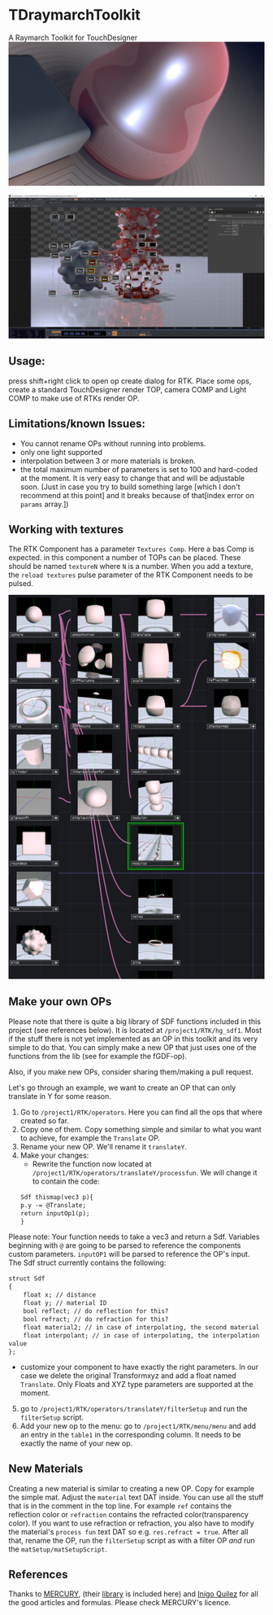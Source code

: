 # TDraymarchToolkit
A Raymarch Toolkit for TouchDesigner
![alt text](demo.PNG)

![alt text](refl.PNG)

## Usage:
press shift+right click to open op create dialog for RTK. Place some ops, create a standard TouchDesigner render TOP, camera COMP and Light COMP to make use of RTKs render OP.

## Limitations/known Issues:
- You cannot rename OPs without running into problems.
- only one light supported
- interpolation between 3 or more materials is broken.
- the total maximum number of parameters is set to 100 and hard-coded at the moment. It is very easy to change that and will be adjustable soon. (Just in case you try to build something large [which I don't recommend at this point] and it breaks because of that[index error on ```params``` array.])

## Working with textures
The RTK Component has a parameter ```Textures Comp```. Here a bas Comp is expected. in this component a number of TOPs can be placed. These should be named ```textureN``` where ```N``` is a number. When you add a texture, the ```reload textures``` pulse parameter of the RTK Component needs to be pulsed.

![alt text](RTKops.PNG)

## Make your own OPs
Please note that there is quite a big library of SDF functions included in this project (see references below). It is located at ```/project1/RTK/hg_sdf1```. Most if the stuff there is not yet implemented as an OP in this toolkit and its very simple to do that. You can simply make a new OP that just uses one of the functions from the lib (see for example the fGDF-op).

Also, if you make new OPs, consider sharing them/making a pull request.

Let's go through an example, we want to create an OP that can only translate in Y for some reason.
1. Go to ```/project1/RTK/operators```. Here you can find all the ops that where created so far. 
2. Copy one of them. Copy something simple and similar to what you want to achieve, for example the ```Translate``` OP.
3. Rename your new OP. We'll rename it ```translateY```.
4. Make your changes:
	- Rewrite the function now located at ```/project1/RTK/operators/translateY/processfun```. We will change it to contain the code:
	``` 
	Sdf thismap(vec3 p){
	p.y -= @Translate;
	return inputOp1(p);
	}
	```

Please note: Your function needs to take a vec3 and return a Sdf. Variables beginning with ```@``` are going to be parsed to reference the components custom parameters. ```inputOP1``` will be parsed to reference the OP's input.
The Sdf struct currently contains the following:
```
struct Sdf
{
	float x; // distance
	float y; // material ID
	bool reflect; // do reflection for this?
	bool refract; // do refraction for this?
	float material2; // in case of interpolating, the second material
	float interpolant; // in case of interpolating, the interpolation value
};
```


- customize your component to have exactly the right parameters. In our case we delete the original Transformxyz and add a float named ```Translate```. Only Floats and XYZ type parameters are supported at the moment.

5. go to ```/project1/RTK/operators/translateY/filterSetup``` and run the ```filterSetup``` script. 
6. Add your new op to the menu: go to ```/project1/RTK/menu/menu``` and add an entry in the ```table1``` in the corresponding column. It needs to be exactly the name of your new op.

## New Materials
Creating a new material is similar to creating a new OP.
Copy for example the simple mat. Adjust the ```material``` text DAT inside. You can use all the stuff that is in the comment in the top line. For example ```ref``` contains the reflection color or ```refraction``` contains the refracted color(transparency color).
If you want to use refraction or refraction, you also have to modify the material's ```process fun``` text DAT so e.g. ```res.refract = true```.
After all that, rename the OP, run the ```filterSetup``` script as with a filter OP *and* run the ```matSetup/matSetupScript```.


## References
Thanks to [MERCURY](http://mercury.sexy), (their [library](http://mercury.sexy/hg_sdf) is included here) and [Inigo Quilez](https://www.iquilezles.org/index.html) for all the good articles and formulas. Please check MERCURY's licence.